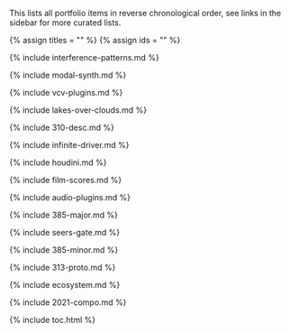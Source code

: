 This lists all portfolio items in reverse chronological order, see links in the sidebar for more curated lists.

{% assign titles = "" %}
{% assign ids = "" %}

{% include interference-patterns.md %}

{% include modal-synth.md %}

{% include vcv-plugins.md %}

{% include lakes-over-clouds.md %}

{% include 310-desc.md %}

{% include infinite-driver.md %}

{% include houdini.md %}

{% include film-scores.md %}

{% include audio-plugins.md %}

{% include 385-major.md %}

{% include seers-gate.md %}

{% include 385-minor.md %}

{% include 313-proto.md %}

{% include ecosystem.md %}

{% include 2021-compo.md %}

{% include toc.html %}
